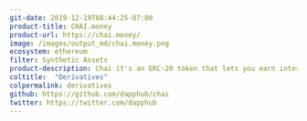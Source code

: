 ```yaml
---
git-date: 2019-12-19T08:44:25-07:00
product-title: CHAI.money
product-url: https://chai.money/
image: /images/output_md/chai.money.png
ecosystem: ethereum
filter: Synthetic Assets
product-description: Chai it's an ERC-20 token that lets you earn interest on Dai without requiring it to be locked in the Maker Dai Savings Contract.
coltitle:  "Derivatives"
colpermalink: derivatives
github: https://github.com/dapphub/chai
twitter: https://twitter.com/dapphub
---
```

